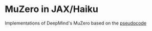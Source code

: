 # MuZero in JAX/Haiku

Implementations of DeepMind's MuZero based on the [pseudocode](https://arxiv.org/src/1911.08265v2/anc/pseudocode.py)

